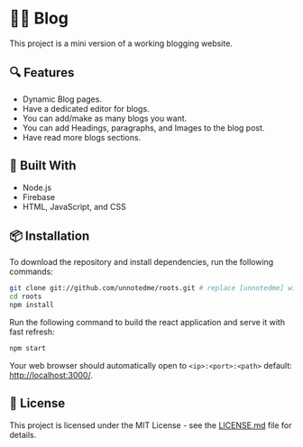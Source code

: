 # ✍🏽 Blog

This project is a mini version of a working blogging website. 

## 🔍 Features

- Dynamic Blog pages.
- Have a dedicated editor for blogs.
- You can add/make as many blogs you want.
- You can add Headings, paragraphs, and Images to the blog post.
- Have read more blogs sections.

## 🔨 Built With

- Node.js
- Firebase
- HTML, JavaScript, and CSS

## 📦 Installation

To download the repository and install dependencies, run the following commands:

```bash
git clone git://github.com/unnotedme/roots.git # replace [unnotedme] with your github username if you fork first.
cd roots
npm install
```

Run the following command to build the react application and serve it with fast refresh:

```bash
npm start
```

Your web browser should automatically open to `<ip>:<port>:<path>` default: [http://localhost:3000/](http://localhost:3000/).

## 📝 License

This project is licensed under the MIT License - see the [LICENSE.md](LICENSE.md) file for details.